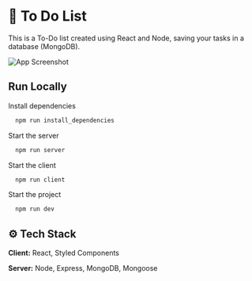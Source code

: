 
# 📝 To Do List

This is a To-Do list created using React and Node, saving your tasks in a database (MongoDB). 


![App Screenshot](https://cdn.discordapp.com/attachments/1038811979856494602/1044352727775465572/Untitled_design.png)




## Run Locally

Install dependencies

```bash
  npm run install_dependencies
```

Start the server

```bash
  npm run server
```

Start the client

```bash
  npm run client
```

Start the project

```bash
  npm run dev
```

## ⚙️ Tech Stack

**Client:** React, Styled Components

**Server:** Node, Express, MongoDB, Mongoose

